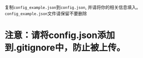 复制`config_example.json`到`config.json`, 并请将你的相关信息填入。
`config_example.json`文件请保留不要删除
# 注意：请将config.json添加到.gitignore中，防止被上传。